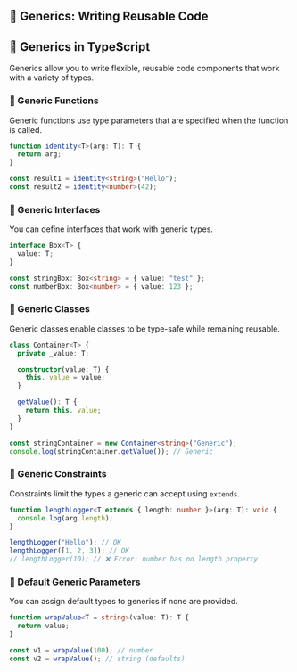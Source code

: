 ## 🔹 Generics: Writing Reusable Code

## 🧬 Generics in TypeScript

Generics allow you to write flexible, reusable code components that work with a variety of types.

### 🔹 Generic Functions

Generic functions use type parameters that are specified when the function is called.

```ts
function identity<T>(arg: T): T {
  return arg;
}

const result1 = identity<string>("Hello");
const result2 = identity<number>(42);
```

### 🔸 Generic Interfaces

You can define interfaces that work with generic types.

```ts
interface Box<T> {
  value: T;
}

const stringBox: Box<string> = { value: "test" };
const numberBox: Box<number> = { value: 123 };
```

### 🧱 Generic Classes

Generic classes enable classes to be type-safe while remaining reusable.

```ts
class Container<T> {
  private _value: T;

  constructor(value: T) {
    this._value = value;
  }

  getValue(): T {
    return this._value;
  }
}

const stringContainer = new Container<string>("Generic");
console.log(stringContainer.getValue()); // Generic
```

### 🧩 Generic Constraints

Constraints limit the types a generic can accept using `extends`.

```ts
function lengthLogger<T extends { length: number }>(arg: T): void {
  console.log(arg.length);
}

lengthLogger("Hello"); // OK
lengthLogger([1, 2, 3]); // OK
// lengthLogger(10); // ❌ Error: number has no length property
```

### 🧵 Default Generic Parameters

You can assign default types to generics if none are provided.

```ts
function wrapValue<T = string>(value: T): T {
  return value;
}

const v1 = wrapValue(100); // number
const v2 = wrapValue(); // string (defaults)
```
